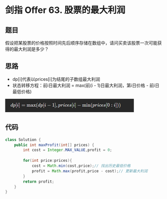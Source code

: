 # 剑指 Offer 63. 股票的最大利润

## 题目
假设把某股票的价格按照时间先后顺序存储在数组中，请问买卖该股票一次可能获得的最大利润是多少？

## 思路

* dp[i]代表以prices[i]为结尾的子数组最大利润
* 状态转移方程：前i日最大利润 = max(前(i - 1)日最大利润，第i日价格 - 前i日最低价格)

![图 1](../../images/d89ce28b7df644f9828bcdd2d44efdbb2f5eea5889ca4f79ef6e92da147a1238.png)  


## 代码

```java
class Solution {
    public int maxProfit(int[] prices) {
        int cost = Integer.MAX_VALUE,profit = 0;

        for(int price:prices){
            cost = Math.min(cost,price);// 找出历史最低价格
            profit = Math.max(profit,price - cost);// 更新最大利润
        }
        return profit;
    }
}

```
